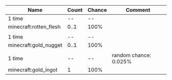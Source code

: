| Name                   | Count | Chance | Comment               |
| ---------------------- | ----- | ------ | --------------------- |
| 1 time                 |    -- |     -- |                       |
| minecraft:rotten_flesh |  0..1 |   100% |                       |
|                        |       |        |                       |
| 1 time                 |    -- |     -- |                       |
| minecraft:gold_nugget  |  0..1 |   100% |                       |
|                        |       |        |                       |
| 1 time                 |    -- |     -- | random chance: 0.025% |
| minecraft:gold_ingot   |     1 |   100% |                       |
